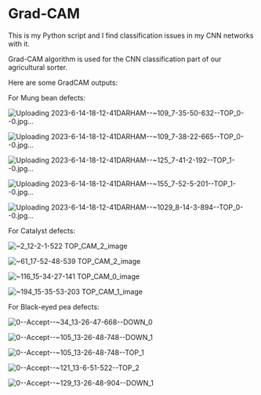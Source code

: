 # Grad-CAM
This is my Python script and I find classification issues in my CNN networks with it.

Grad-CAM algorithm is used for the CNN classification part of our agricultural sorter.

Here are some GradCAM outputs:

For Mung bean defects:

![Uploading 2023-6-14-18-12-41DARHAM--~109_7-35-50-632--TOP_0--0.jpg…]()

![Uploading 2023-6-14-18-12-41DARHAM--~109_7-38-22-665--TOP_0--0.jpg…]()

![Uploading 2023-6-14-18-12-41DARHAM--~125_7-41-2-192--TOP_1--0.jpg…]()

![Uploading 2023-6-14-18-12-41DARHAM--~155_7-52-5-201--TOP_1--0.jpg…]()

![Uploading 2023-6-14-18-12-41DARHAM--~1029_8-14-3-894--TOP_0--0.jpg…]()

For Catalyst defects:

![~2_12-2-1-522 TOP_CAM_2_image](https://github.com/salemsajjad/Grad-CAM/assets/31271355/da20f673-92d0-4f2e-a237-0cc0c9560083)

![~61_17-52-48-539 TOP_CAM_2_image](https://github.com/salemsajjad/Grad-CAM/assets/31271355/94189388-10bf-40d5-b721-f50c031a9176)

![~116_15-34-27-141 TOP_CAM_0_image](https://github.com/salemsajjad/Grad-CAM/assets/31271355/3492555d-a87d-4e6a-be2f-e015dddd454c)

![~194_15-35-53-203 TOP_CAM_1_image](https://github.com/salemsajjad/Grad-CAM/assets/31271355/90cb3967-1c88-42ad-8672-905570f9c85b)

For Black-eyed pea defects:

![0--Accept--~34_13-26-47-668--DOWN_0](https://github.com/salemsajjad/Grad-CAM/assets/31271355/85c1839d-fb76-4a67-bdb0-c9bcdeeee979)

![0--Accept--~105_13-26-48-748--DOWN_1](https://github.com/salemsajjad/Grad-CAM/assets/31271355/58b8ccc0-7e2e-4cf8-bde6-1d46a0921e71)

![0--Accept--~105_13-26-48-748--TOP_1](https://github.com/salemsajjad/Grad-CAM/assets/31271355/2307ec06-62de-478c-8470-73c4d548e181)

![0--Accept--~121_13-6-51-522--TOP_2](https://github.com/salemsajjad/Grad-CAM/assets/31271355/3dfc03dc-40f1-4d68-a2a4-44b8cc2c5c3b)

![0--Accept--~129_13-26-48-904--DOWN_1](https://github.com/salemsajjad/Grad-CAM/assets/31271355/c014b43f-5f80-40f4-ae9d-78f2c84febf9)



